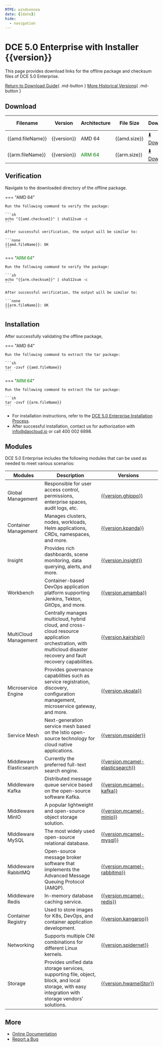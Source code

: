 ```yaml
---
MTPE: windsonsea
date: {{date}}
hide:
  - navigation
---
```


# DCE 5.0 Enterprise with Installer {{version}}

This page provides download links for the offline package and checksum files of DCE 5.0 Enterprise.

[Return to Download Guide](../index.md#_2){ .md-button }
[More Historical Versions](./dce5-installer-history.md){ .md-button }

## Download

| Filename | Version | Architecture | File Size | Download | Update Date |
| -------- | ------- | ------------ | --------- | -------- | ----------- |
| {{amd.fileName}} | {{version}} | AMD 64 | {{amd.size}} | [:arrow_down: Download]({{amd.downloadLink}}) | {{date}} |
| {{arm.fileName}} | {{version}} | <font color="green">ARM 64</font> | {{arm.size}} | [:arrow_down: Download]({{arm.downloadLink}}) | {{date}} |

## Verification

Navigate to the downloaded directory of the offline package.

=== "AMD 64"

    Run the following command to verify the package:

    ```sh
    echo "{{amd.checksum}}" | sha512sum -c
    ```

    After successful verification, the output will be similar to:

    ```none
    {{amd.fileName}}: OK
    ```

=== "<font color="green">ARM 64</font>"

    Run the following command to verify the package:

    ```sh
    echo "{{arm.checksum}}" | sha512sum -c
    ```

    After successful verification, the output will be similar to:

    ```none
    {{arm.fileName}}: OK
    ```

## Installation

After successfully validating the offline package,

=== "AMD 64"

    Run the following command to extract the tar package:

    ```sh
    tar -zxvf {{amd.fileName}}
    ```

=== "<font color="green">ARM 64</font>"

    Run the following command to extract the tar package:

    ```sh
    tar -zxvf {{arm.fileName}}
    ```

- For installation instructions, refer to the [DCE 5.0 Enterprise Installation Process](../../install/commercial/start-install.md).
- After successful installation, contact us for authorization with <info@daocloud.io> or call 400 002 6898.

## Modules

DCE 5.0 Enterprise includes the following modules that can be used as needed to meet various scenarios:

| Modules | Description | Versions |
| ------- | ----------- | -------- |
| Global Management | Responsible for user access control, permissions, enterprise spaces, audit logs, etc. | [{{version.ghippo}}](../../ghippo/intro/release-notes.md#{{version.ghippo.ap}}) |
| Container Management| Manages clusters, nodes, workloads, Helm applications, CRDs, namespaces, and more. | [{{version.kpanda}}](../../kpanda/intro/release-notes.md#{{version.kpanda.ap}}) |
| Insight | Provides rich dashboards, scene monitoring, data querying, alerts, and more. | [{{version.insight}}](../../insight/intro/releasenote.md#{{version.insight.ap}}) |
| Workbench | Container-based DevOps application platform supporting Jenkins, Tekton, GitOps, and more. | [{{version.amamba}}](../../amamba/intro/release-notes.md#{{version.amamba.ap}}) |
| MultiCloud Management | Centrally manages multicloud, hybrid cloud, and cross-cloud resource application orchestration, with multicloud disaster recovery and fault recovery capabilities. | [{{version.kairship}}](../../kairship/intro/release-notes.md#{{version.kairship.ap}}) |
| Microservice Engine | Provides governance capabilities such as service registration, discovery, configuration management, microservice gateway, and more. | [{{version.skoala}}](../../skoala/intro/release-notes.md#{{version.skoala.ap}}) |
| Service Mesh | Next-generation service mesh based on the Istio open-source technology for cloud native applications. | [{{version.mspider}}](../../mspider/intro/release-notes.md#{{version.mspider.ap}}) |
| Middleware Elasticsearch | Currently the preferred full-text search engine. | [{{version.mcamel-elasticsearch}}](../../middleware/elasticsearch/release-notes.md#{{version.mcamel-elasticsearch.ap}}) |
| Middleware Kafka | Distributed message queue service based on the open-source software Kafka. | [{{version.mcamel-kafka}}](../../middleware/kafka/release-notes.md#{{version.mcamel-kafka.ap}}) |
| Middleware MinIO | A popular lightweight and open-source object storage solution. | [{{version.mcamel-minio}}](../../middleware/minio/release-notes.md#{{version.mcamel-minio.ap}}) |
| Middleware MySQL | The most widely used open-source relational database. | [{{version.mcamel-mysql}}](../../middleware/mysql/release-notes.md#{{version.mcamel-mysql.ap}}) |
| Middleware RabbitMQ | Open-source message broker software that implements the Advanced Message Queuing Protocol (AMQP). | [{{version.mcamel-rabbitmq}}](../../middleware/rabbitmq/release-notes.md#{{version.mcamel-rabbitmq.ap}}) |
| Middleware Redis | In-memory database caching service. | [{{version.mcamel-redis}}](../../middleware/redis/release-notes.md#{{version.mcamel-redis.ap}}) |
| Container Registry | Used to store images for K8s, DevOps, and container application development. | [{{version.kangaroo}}](../../kangaroo/intro/release-notes.md) |
| Networking | Supports multiple CNI combinations for different Linux kernels. | [{{version.spidernet}}](../../network/intro/releasenotes.md) |
| Storage | Provides unified data storage services, supporting file, object, block, and local storage, with easy integration with storage vendors' solutions. | [{{version.hwameiStor}}](../../storage/hwameistor/releasenotes.md) |

## More

- [Online Documentation](../../dce/index.md)
- [Report a Bug](https://github.com/DaoCloud/DaoCloud-docs/issues)
